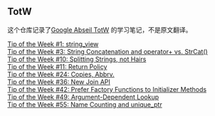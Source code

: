## TotW

这个仓库记录了[Google Abseil TotW][TotW] 的学习笔记，不是原文翻译。

[Tip of the Week #1: string_view][TotW001]    
[Tip of the Week #3: String Concatenation and operator+ vs. StrCat()][TotW003]    
[Tip of the Week #10: Splitting Strings, not Hairs][TotW010]    
[Tip of the Week #11: Return Policy][TotW011]    
[Tip of the Week #24: Copies, Abbrv.][TotW024]    
[Tip of the Week #36: New Join API][TotW036]    
[Tip of the Week #42: Prefer Factory Functions to Initializer Methods][TotW042]    
[Tip of the Week #49: Argument-Dependent Lookup][TotW049]    
[Tip of the Week #55: Name Counting and unique_ptr][TotW055]    

 
[TotW]: https://abseil.io/tips/	"Abseil"
[TotW001]: tips/TotW001.md
[TotW003]: tips/TotW003.md
[TotW010]: tips/TotW010.md
[TotW011]: tips/TotW011.md
[TotW024]: tips/TotW024.md
[TotW036]: tips/TotW036.md
[TotW042]: tips/TotW042.md
[TotW045]: tips/TotW045.md
[TotW049]: tips/TotW049.md
[TotW055]: tips/TotW055.md

